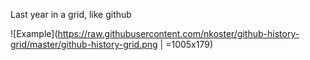 
Last year in a grid, like github

![Example](https://raw.githubusercontent.com/nkoster/github-history-grid/master/github-history-grid.png | =1005x179)

